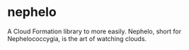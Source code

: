 # nephelo
A Cloud Formation library to more easily. Nephelo, short for Nephelococcygia, is the art of watching clouds.
